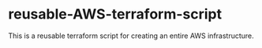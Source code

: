 # reusable-AWS-terraform-script
This is a reusable terraform script for creating an entire AWS infrastructure.
